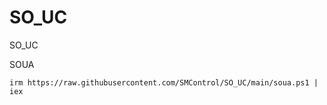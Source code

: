 # SO_UC
SO_UC

SOUA
```
irm https://raw.githubusercontent.com/SMControl/SO_UC/main/soua.ps1 | iex
```   
